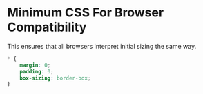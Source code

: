 # Minimum CSS For Browser Compatibility

This ensures that all browsers interpret initial sizing the same way.

```css
* {
    margin: 0;
    padding: 0;
    box-sizing: border-box;
}
```